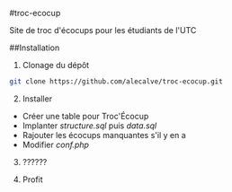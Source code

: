 #troc-ecocup

Site de troc d'écocups pour les étudiants de l'UTC

##Installation

1. Clonage du dépôt
 ```bash
git clone https://github.com/alecalve/troc-ecocup.git
 ```
 
2. Installer
  * Créer une table pour Troc'Écocup 
  * Implanter *structure.sql* puis *data.sql*
  * Rajouter les écocups manquantes s'il y en a
  * Modifier *conf.php*

3. ??????

4. Profit